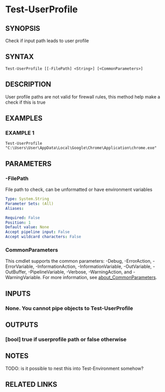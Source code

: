 ﻿---
external help file: Project.Windows.ProgramInfo-help.xml
Module Name: Project.Windows.ProgramInfo
online version: https://github.com/metablaster/WindowsFirewallRuleset/blob/develop/Modules/Project.Windows.ProgramInfo/Help/en-US/Test-UserProfile.md
schema: 2.0.0
---

# Test-UserProfile

## SYNOPSIS

Check if input path leads to user profile

## SYNTAX

```none
Test-UserProfile [[-FilePath] <String>] [<CommonParameters>]
```

## DESCRIPTION

User profile paths are not valid for firewall rules, this method help make a check
if this is true

## EXAMPLES

### EXAMPLE 1

```none
Test-UserProfile "C:\Users\User\AppData\Local\Google\Chrome\Application\chrome.exe"
```

## PARAMETERS

### -FilePath

File path to check, can be unformatted or have environment variables

```yaml
Type: System.String
Parameter Sets: (All)
Aliases:

Required: False
Position: 1
Default value: None
Accept pipeline input: False
Accept wildcard characters: False
```

### CommonParameters

This cmdlet supports the common parameters: -Debug, -ErrorAction, -ErrorVariable, -InformationAction, -InformationVariable, -OutVariable, -OutBuffer, -PipelineVariable, -Verbose, -WarningAction, and -WarningVariable. For more information, see [about_CommonParameters](http://go.microsoft.com/fwlink/?LinkID=113216).

## INPUTS

### None. You cannot pipe objects to Test-UserProfile

## OUTPUTS

### [bool] true if userprofile path or false otherwise

## NOTES

TODO: is it possible to nest this into Test-Environment somehow?

## RELATED LINKS

